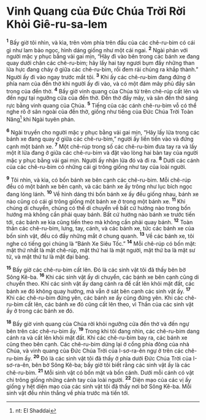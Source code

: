 # Vinh Quang của Ðức Chúa Trời Rời Khỏi Giê-ru-sa-lem

<sup><b>1</b></sup> Bấy giờ tôi nhìn, và kìa, trên vòm phía trên đầu của các chê-ru-bim có cái gì như lam bảo ngọc, hình dáng giống như một cái ngai. <sup><b>2</b></sup> Ngài phán với người mặc y phục bằng vải gai mịn, “Hãy đi vào bên trong các bánh xe đang quay dưới chân các chê-ru-bim; hãy lấy hai tay ngươi bụm đầy những than lửa hực đang cháy ở giữa các chê-ru-bim, rồi đem rải chúng ra khắp thành.” Người ấy đi vào ngay trước mắt tôi. <sup><b>3</b></sup> Khi ấy các chê-ru-bim đang đứng ở phía nam của đền thờ khi người ấy đi vào, và có một đám mây phủ đầy sân trong của đền thờ. <sup><b>4</b></sup> Bấy giờ vinh quang của Chúa từ trên chê-rúp cất lên và đến ngự tại ngưỡng cửa của đền thờ. Ðền thờ đầy mây, và sân đền thờ sáng rực bằng vinh quang của Chúa. <sup><b>5</b></sup> Tiếng của các cánh chê-ru-bim vỗ có thể nghe rõ ở sân ngoài của đền thờ, giống như tiếng của Ðức Chúa Trời Toàn Năng[^1-b40d69c4-57a6-4528-bcf6-0f8e160c60ba] khi Ngài tuyên phán.

<sup><b>6</b></sup> Ngài truyền cho người mặc y phục bằng vải gai mịn, “Hãy lấy lửa trong các bánh xe đang quay ở giữa các chê-ru-bim,” người ấy liền tiến vào và đứng cạnh một bánh xe. <sup><b>7</b></sup> Một chê-rúp trong số các chê-ru-bim đưa tay ra và lấy một ít lửa đang ở giữa các chê-ru-bim và đặt vào lòng hai bàn tay của người mặc y phục bằng vải gai mịn. Người ấy nhận lửa đó và đi ra. <sup><b>8</b></sup> Dưới các cánh của các chê-ru-bim có những cái gì trông giống như tay của loài người.

<sup><b>9</b></sup> Tôi nhìn, và kìa, có bốn bánh xe bên cạnh các chê-ru-bim. Mỗi chê-rúp đều có một bánh xe bên cạnh, và các bánh xe ấy trông như lục bích ngọc đang lóng lánh. <sup><b>10</b></sup> Về hình dáng thì bốn bánh xe ấy đều giống nhau, bánh xe nào cũng có cái gì trông giống một bánh xe ở trong một bánh xe. <sup><b>11</b></sup> Khi chúng di chuyển, chúng có thể di chuyển về bất cứ hướng nào trong bốn hướng mà không cần phải quay bánh. Bất cứ hướng nào bánh xe trước tiến tới, các bánh xe kia cũng tiến theo mà không cần phải quay bánh. <sup><b>12</b></sup> Toàn thân các chê-ru-bim, lưng, tay, cánh, và các bánh xe, tức các bánh xe của bốn sinh vật, đều có đầy những mắt ở chung quanh. <sup><b>13</b></sup> Về các bánh xe, tôi nghe có tiếng gọi chúng là “Bánh Xe Siêu Tốc.” <sup><b>14</b></sup> Mỗi chê-rúp có bốn mặt: mặt thứ nhất là mặt chê-rúp, mặt thứ hai là mặt người, mặt thứ ba là mặt sư tử, và mặt thứ tư là mặt đại bàng.

<sup><b>15</b></sup> Bấy giờ các chê-ru-bim cất lên. Ðó là các sinh vật tôi đã thấy bên bờ Sông Kê-ba. <sup><b>16</b></sup> Khi các sinh vật ấy di chuyển, các bánh xe bên cạnh cũng di chuyển theo. Khi các sinh vật ấy dang cánh ra để cất lên khỏi mặt đất, các bánh xe đó không quay hướng, mà vẫn ở sát bên cạnh các sinh vật ấy. <sup><b>17</b></sup> Khi các chê-ru-bim đứng yên, các bánh xe ấy cũng đứng yên. Khi các chê-ru-bim cất lên, các bánh xe đó cũng cất lên theo, vì Thần của các sinh vật ấy ở trong các bánh xe đó.

<sup><b>18</b></sup> Bấy giờ vinh quang của Chúa rời khỏi ngưỡng cửa đền thờ và đến ngự bên trên các chê-ru-bim ấy. <sup><b>19</b></sup> Trong khi tôi đang nhìn, các chê-ru-bim dang cánh ra và cất lên khỏi mặt đất. Khi các chê-ru-bim bay ra, các bánh xe cũng theo bên cạnh. Các chê-ru-bim dừng lại ở cổng phía đông của nhà Chúa, và vinh quang của Ðức Chúa Trời của I-sơ-ra-ên ngự ở trên các chê-ru-bim ấy. <sup><b>20</b></sup> Ðó là các sinh vật tôi đã thấy ở phía dưới Ðức Chúa Trời của I-sơ-ra-ên, bên bờ Sông Kê-ba; bấy giờ tôi biết rằng các sinh vật ấy là các chê-ru-bim. <sup><b>21</b></sup> Mỗi sinh vật có bốn mặt và bốn cánh. Dưới mỗi cánh có vật chi trông giống những cánh tay của loài người. <sup><b>22</b></sup> Diện mạo của các vị ấy giống y hệt diện mạo của các sinh vật tôi đã thấy nơi bờ Sông Kê-ba. Mỗi sinh vật đều nhìn thẳng về phía trước mà tiến tới.

[^1-b40d69c4-57a6-4528-bcf6-0f8e160c60ba]: nt: El Shaddai
